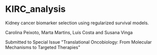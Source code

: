 # KIRC_analysis
Kidney cancer biomarker selection using regularized survival models.

Carolina Peixoto, Marta Martins, Luís Costa and Susana Vinga

Submitted to Special Issue "Translational Oncobiology: From Molecular Mechanisms to Targeted Therapies"

